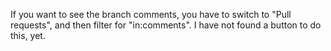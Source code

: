 If you want to see the branch comments, you have to switch to "Pull requests", and then filter for "in:comments". I have not found a button to do this, yet.

